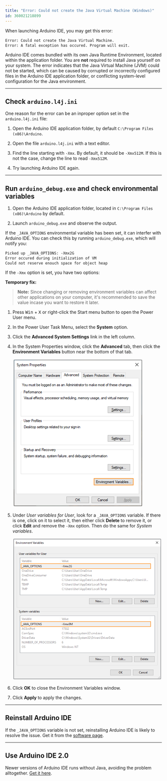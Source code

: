 ```yaml
---
title: "Error: Could not create the Java Virtual Machine (Windows)"
id: 360021218899
---
```


When launching Arduino IDE, you may get this error:

```
Error: Could not create the Java Virtual Machine.
Error: A fatal exception has occured. Program will exit.
```

Arduino IDE comes bundled with its own Java Runtime Environment, located within the application folder. You are **not** required to install Java yourself on your system. The error indicates that the Java Virtual Machine (JVM) could not be started, which can be caused by corrupted or incorrectly configured files in the Arduino IDE application folder, or conflicting system-level configuration for the Java environment.

---

## Check `arduino.l4j.ini`

One reason for the error can be an inproper option set in the `arduino.l4j.ini` file:

1. Open the Arduino IDE application folder, by default `C:\Program Files (x86)\Arduino`.

2. Open the file `arduino.l4j.ini` with a text editor.

3. Find the line starting with `-Xmx`. By default, it should be `-Xmx512M`. If this is not the case, change the line to read `-Xmx512M`.

4. Try launching Arduino IDE again.

---

## Run `arduino_debug.exe` and check environmental variables

1. Open the Arduino IDE application folder, located in `C:\Program Files (x86)\Arduino` by default.

2. Launch `arduino_debug.exe` and observe the output.

If the `_JAVA_OPTIONS` environmental variable has been set, it can interfer with Arduino IDE. You can check this by running `arduino_debug.exe`, which will notify you:

```
Picked up _JAVA_OPTIONS: -Xmx2G
Error occured during initialization of VM
Could not reserve enouch space for object heap
```

If the `-Xmx` option is set, you have two options:

**Temporary fix:**

> **Note:** Since changing or removing environment variables can affect other applications on your computer, it's recommended to save the value incase you want to restore it later.

1. Press <kbd>Win</kbd> + <kbd>X</kbd> or right-click the Start menu button to open the Power User menu.

2. In the Power User Task Menu, select the **System** option.

3. Click the **Advanced System Settings** link in the left column.

4. In the System Properties window, click the **Advanced** tab, then click the **Environment Variables** button near the bottom of that tab.

   ![The System Properties window. The "Environment Variables..." button is highlighted.](img/windows-system-properties.png)

5. Under _User variables for User_, look for a `_JAVA_OPTIONS` variable. If there is one, click on it to select it, then either click **Delete** to remove it, or click **Edit** and remove the `-Xmx` option. Then do the same for _System variables_.

   ![The Environment Variables window, with "_JAVA_OPTIONS" variables highlighted.](img/windows-environment-variables.png)

6. Click **OK** to close the Environment Variables window.

7. Click **Apply** to apply the changes.

---

## Reinstall Arduino IDE

If the `_JAVA_OPTIONS` variable is not set, reinstalling Arduino IDE is likely to resolve the issue. Get it from the [software page](https://www.arduino.cc/en/software).

---

## Use Arduino IDE 2.0

Newer versions of Arduino IDE runs without Java, avoiding the problem alltogether. [Get it here](https://www.arduino.cc/en/software#future-version-of-the-arduino-ide).
